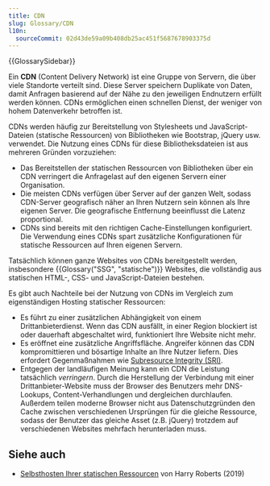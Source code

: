 ```yaml
---
title: CDN
slug: Glossary/CDN
l10n:
  sourceCommit: 02d43de59a09b408db25ac451f5687678903375d
---
```


{{GlossarySidebar}}

Ein **CDN** (Content Delivery Network) ist eine Gruppe von Servern, die über viele Standorte verteilt sind. Diese Server speichern Duplikate von Daten, damit Anfragen basierend auf der Nähe zu den jeweiligen Endnutzern erfüllt werden können. CDNs ermöglichen einen schnellen Dienst, der weniger von hohem Datenverkehr betroffen ist.

CDNs werden häufig zur Bereitstellung von Stylesheets und JavaScript-Dateien (statische Ressourcen) von Bibliotheken wie Bootstrap, jQuery usw. verwendet. Die Nutzung eines CDNs für diese Bibliotheksdateien ist aus mehreren Gründen vorzuziehen:

- Das Bereitstellen der statischen Ressourcen von Bibliotheken über ein CDN verringert die Anfragelast auf den eigenen Servern einer Organisation.
- Die meisten CDNs verfügen über Server auf der ganzen Welt, sodass CDN-Server geografisch näher an Ihren Nutzern sein können als Ihre eigenen Server. Die geografische Entfernung beeinflusst die Latenz proportional.
- CDNs sind bereits mit den richtigen Cache-Einstellungen konfiguriert. Die Verwendung eines CDNs spart zusätzliche Konfigurationen für statische Ressourcen auf Ihren eigenen Servern.

Tatsächlich können ganze Websites von CDNs bereitgestellt werden, insbesondere {{Glossary("SSG", "statische")}} Websites, die vollständig aus statischen HTML-, CSS- und JavaScript-Dateien bestehen.

Es gibt auch Nachteile bei der Nutzung von CDNs im Vergleich zum eigenständigen Hosting statischer Ressourcen:

- Es führt zu einer zusätzlichen Abhängigkeit von einem Drittanbieterdienst. Wenn das CDN ausfällt, in einer Region blockiert ist oder dauerhaft abgeschaltet wird, funktioniert Ihre Website nicht mehr.
- Es eröffnet eine zusätzliche Angriffsfläche. Angreifer können das CDN kompromittieren und bösartige Inhalte an Ihre Nutzer liefern. Dies erfordert Gegenmaßnahmen wie [Subresource Integrity (SRI)](/de/docs/Web/Security/Practical_implementation_guides/SRI).
- Entgegen der landläufigen Meinung kann ein CDN die Leistung tatsächlich _verringern_. Durch die Herstellung der Verbindung mit einer Drittanbieter-Website muss der Browser des Benutzers mehr DNS-Lookups, Content-Verhandlungen und dergleichen durchlaufen. Außerdem teilen moderne Browser nicht aus Datenschutzgründen den Cache zwischen verschiedenen Ursprüngen für die gleiche Ressource, sodass der Benutzer das gleiche Asset (z.B. jQuery) trotzdem auf verschiedenen Websites mehrfach herunterladen muss.

## Siehe auch

- [Selbsthosten Ihrer statischen Ressourcen](https://csswizardry.com/2019/05/self-host-your-static-assets/) von Harry Roberts (2019)
